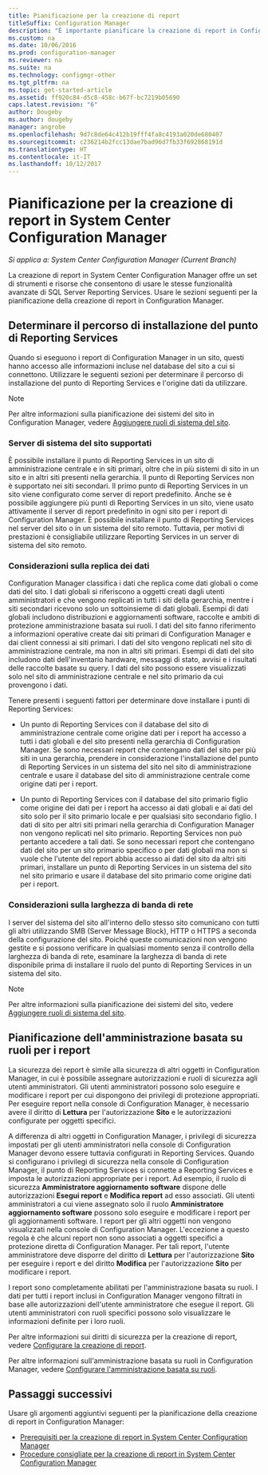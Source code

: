 ```yaml
---
title: Pianificazione per la creazione di report
titleSuffix: Configuration Manager
description: "È importante pianificare la creazione di report in Configuration Manager a partire dalla installazione fino alla sicurezza e alla larghezza di banda di rete."
ms.custom: na
ms.date: 10/06/2016
ms.prod: configuration-manager
ms.reviewer: na
ms.suite: na
ms.technology: configmgr-other
ms.tgt_pltfrm: na
ms.topic: get-started-article
ms.assetid: ff920c84-d5c8-458c-b67f-bc7219b05690
caps.latest.revision: "6"
author: Dougeby
ms.author: dougeby
manager: angrobe
ms.openlocfilehash: 9d7c8de64c412b19fff4fa8c4193a020de680407
ms.sourcegitcommit: c236214b2fcc13dae7bad96d7fb33f692868191d
ms.translationtype: HT
ms.contentlocale: it-IT
ms.lasthandoff: 10/12/2017
---
```

# <a name="planning-for-reporting-in-system-center-configuration-manager"></a>Pianificazione per la creazione di report in System Center Configuration Manager

*Si applica a: System Center Configuration Manager (Current Branch)*

La creazione di report in System Center Configuration Manager offre un set di strumenti e risorse che consentono di usare le stesse funzionalità avanzate di SQL Server Reporting Services. Usare le sezioni seguenti per la pianificazione della creazione di report in Configuration Manager.  

##  <a name="BKMK_InstallReportingServicesPoint"></a> Determinare il percorso di installazione del punto di Reporting Services  
 Quando si eseguono i report di Configuration Manager in un sito, questi hanno accesso alle informazioni incluse nel database del sito a cui si connettono. Utilizzare le seguenti sezioni per determinare il percorso di installazione del punto di Reporting Services e l'origine dati da utilizzare.  

> [!NOTE]  
>  Per altre informazioni sulla pianificazione dei sistemi del sito in Configuration Manager, vedere [Aggiungere ruoli di sistema del sito](../deploy/configure/add-site-system-roles.md).  

###  <a name="BKMK_SupportedSiteServers"></a> Server di sistema del sito supportati  
 È possibile installare il punto di Reporting Services in un sito di amministrazione centrale e in siti primari, oltre che in più sistemi di sito in un sito e in altri siti presenti nella gerarchia. Il punto di Reporting Services non è supportato nei siti secondari. Il primo punto di Reporting Services in un sito viene configurato come server di report predefinito. Anche se è possibile aggiungere più punti di Reporting Services in un sito, viene usato attivamente il server di report predefinito in ogni sito per i report di Configuration Manager. È possibile installare il punto di Reporting Services nel server del sito o in un sistema del sito remoto. Tuttavia, per motivi di prestazioni è consigliabile utilizzare Reporting Services in un server di sistema del sito remoto.  

###  <a name="BKMK_DataReplication"></a> Considerazioni sulla replica dei dati  
 Configuration Manager classifica i dati che replica come dati globali o come dati del sito. I dati globali si riferiscono a oggetti creati dagli utenti amministratori e che vengono replicati in tutti i siti della gerarchia, mentre i siti secondari ricevono solo un sottoinsieme di dati globali. Esempi di dati globali includono distribuzioni e aggiornamenti software, raccolte e ambiti di protezione amministrazione basata sui ruoli. I dati del sito fanno riferimento a informazioni operative create dai siti primari di Configuration Manager e dai client connessi ai siti primari. I dati del sito vengono replicati nel sito di amministrazione centrale, ma non in altri siti primari. Esempi di dati del sito includono dati dell'inventario hardware, messaggi di stato, avvisi e i risultati delle raccolte basate su query. I dati del sito possono essere visualizzati solo nel sito di amministrazione centrale e nel sito primario da cui provengono i dati.  

 Tenere presenti i seguenti fattori per determinare dove installare i punti di Reporting Services:  

-   Un punto di Reporting Services con il database del sito di amministrazione centrale come origine dati per i report ha accesso a tutti i dati globali e del sito presenti nella gerarchia di Configuration Manager. Se sono necessari report che contengano dati del sito per più siti in una gerarchia, prendere in considerazione l'installazione del punto di Reporting Services in un sistema del sito nel sito di amministrazione centrale e usare il database del sito di amministrazione centrale come origine dati per i report.  

-   Un punto di Reporting Services con il database del sito primario figlio come origine dei dati per i report ha accesso ai dati globali e ai dati del sito solo per il sito primario locale e per qualsiasi sito secondario figlio. I dati di sito per altri siti primari nella gerarchia di Configuration Manager non vengono replicati nel sito primario. Reporting Services non può pertanto accedere a tali dati. Se sono necessari report che contengano dati del sito per un sito primario specifico o per dati globali ma non si vuole che l'utente del report abbia accesso ai dati del sito da altri siti primari, installare un punto di Reporting Services in un sistema del sito nel sito primario e usare il database del sito primario come origine dati per i report.  

###  <a name="BKMK_NetworkBandwidth"></a> Considerazioni sulla larghezza di banda di rete  
 I server del sistema del sito all'interno dello stesso sito comunicano con tutti gli altri utilizzando SMB (Server Message Block), HTTP o HTTPS a seconda della configurazione del sito. Poiché queste comunicazioni non vengono gestite e si possono verificare in qualsiasi momento senza il controllo della larghezza di banda di rete, esaminare la larghezza di banda di rete disponibile prima di installare il ruolo del punto di Reporting Services in un sistema del sito.  

> [!NOTE]  
>  Per altre informazioni sulla pianificazione dei sistemi del sito, vedere [Aggiungere ruoli di sistema del sito](../deploy/configure/add-site-system-roles.md).  

##  <a name="BKMK_RoleBaseAdministration"></a> Pianificazione dell'amministrazione basata su ruoli per i report  
 La sicurezza dei report è simile alla sicurezza di altri oggetti in Configuration Manager, in cui è possibile assegnare autorizzazioni e ruoli di sicurezza agli utenti amministratori. Gli utenti amministratori possono solo eseguire e modificare i report per cui dispongono dei privilegi di protezione appropriati. Per eseguire report nella console di Configuration Manager, è necessario avere il diritto di **Lettura** per l'autorizzazione **Sito** e le autorizzazioni configurate per oggetti specifici.  

 A differenza di altri oggetti in Configuration Manager, i privilegi di sicurezza impostati per gli utenti amministratori nella console di Configuration Manager devono essere tuttavia configurati in Reporting Services. Quando si configurano i privilegi di sicurezza nella console di Configuration Manager, il punto di Reporting Services si connette a Reporting Services e imposta le autorizzazioni appropriate per i report. Ad esempio, il ruolo di sicurezza **Amministratore aggiornamento software** dispone delle autorizzazioni **Esegui report** e **Modifica report** ad esso associati. Gli utenti amministratori a cui viene assegnato solo il ruolo **Amministratore aggiornamento software** possono solo eseguire e modificare i report per gli aggiornamenti software. I report per gli altri oggetti non vengono visualizzati nella console di Configuration Manager. L'eccezione a questo regola è che alcuni report non sono associati a oggetti specifici a protezione diretta di Configuration Manager. Per tali report, l'utente amministratore deve disporre del diritto di **Lettura** per l'autorizzazione **Sito** per eseguire i report e del diritto **Modifica** per l'autorizzazione **Sito** per modificare i report.  

 I report sono completamente abilitati per l'amministrazione basata su ruoli. I dati per tutti i report inclusi in Configuration Manager vengono filtrati in base alle autorizzazioni dell'utente amministratore che esegue il report. Gli utenti amministratori con ruoli specifici possono solo visualizzare le informazioni definite per i loro ruoli.  

 Per altre informazioni sui diritti di sicurezza per la creazione di report, vedere [Configurare la creazione di report](configuring-reporting.md).  

 Per altre informazioni sull'amministrazione basata su ruoli in Configuration Manager, vedere [Configurare l'amministrazione basata su ruoli](../deploy/configure/configure-role-based-administration.md).  

## <a name="next-steps"></a>Passaggi successivi  
 Usare gli argomenti aggiuntivi seguenti per la pianificazione della creazione di report in Configuration Manager:  

-   [Prerequisiti per la creazione di report in System Center Configuration Manager](../../../core/servers/manage/prerequisites-for-reporting.md)  
-   [Procedure consigliate per la creazione di report in System Center Configuration Manager](../../../core/servers/manage/best-practices-for-reporting.md)  
